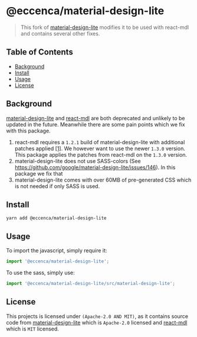 # @eccenca/material-design-lite

> This fork of [material-design-lite] modifies it to be used with react-mdl and contains several other fixes.

## Table of Contents

- [Background](#background)
- [Install](#install)
- [Usage](#usage)
- [License](#license)

## Background

[material-design-lite] and [react-mdl] are both deprecated and unlikely to be updated in the future. Meanwhile there are some pain points which we fix with this package.

1. react-mdl requires a `1.2.1` build of material-design-lite with additional patches applied [\[1\]][1]. We however want to use the newer `1.3.0` version. This package applies the patches from react-mdl on the `1.3.0` version.
2. material-design-lite does not use SASS-colors (See https://github.com/google/material-design-lite/issues/146). In this package we fix that
3. material-design-lite comes with over 60MB of pre-generated CSS which is not needed if only SASS is used.

## Install

```
yarn add @eccenca/material-design-lite
```

## Usage

To import the javascript, simply require it:

```js
import '@eccenca/material-design-lite';
```

To use the sass, simply use:

```js
import '@eccenca/material-design-lite/src/material-design-lite';
```

## License

This projects is licensed under `(Apache-2.0 AND MIT)`, as it contains source code from [material-design-lite] which is `Apache-2.0` licensed and [react-mdl] which is `MIT` licensed.

[material-design-lite]: https://github.com/google/material-design-lite
[react-mdl]: https://github.com/react-mdl/react-mdl
[1]: https://github.com/react-mdl/react-mdl/tree/v1.10.3#requirements
